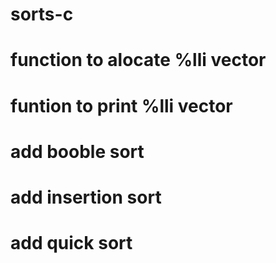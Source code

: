 # sorts-c
# function to alocate %lli vector
# funtion to print %lli vector
# add booble sort
# add insertion sort
# add quick sort
